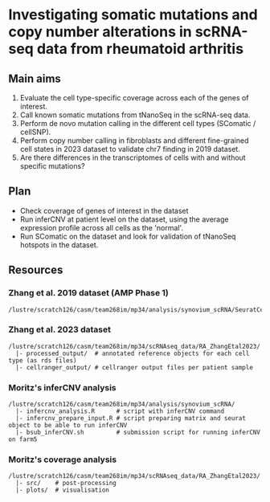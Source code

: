 # Investigating somatic mutations and copy number alterations in scRNA-seq data from rheumatoid arthritis

## Main aims

1. Evaluate the cell type-specific coverage across each of the genes of interest.
2. Call known somatic mutations from tNanoSeq in the scRNA-seq data.
3. Perform de novo mutation calling in the different cell types (SComatic / cellSNP).
4. Perform copy number calling in fibroblasts and different fine-grained cell states in 2023 dataset to validate chr7 finding in 2019 dataset.
5. Are there differences in the transcriptomes of cells with and without specific mutations?

## Plan

* Check coverage of genes of interest in the dataset
* Run inferCNV at patient level on the dataset, using the average expression profile across all cells as the 'normal'.
* Run SComatic on the dataset and look for validation of tNanoSeq hotspots in the dataset.

## Resources

### Zhang et al. 2019 dataset  (AMP Phase 1)
```
/lustre/scratch126/casm/team268im/mp34/analysis/synovium_scRNA/SeuratCelSeq_final_seurat_obj.rds
```

### Zhang et al. 2023 dataset
```
/lustre/scratch126/casm/team268im/mp34/scRNAseq_data/RA_ZhangEtal2023/
  |- processed_output/  # annotated reference objects for each cell type (as rds files)
  |- cellranger_output/ # cellranger output files per patient sample
```

### Moritz's inferCNV analysis
```
/lustre/scratch126/casm/team268im/mp34/analysis/synovium_scRNA/
  |- infercnv_analysis.R      # script with inferCNV command
  |- infercnv_prepare_input.R # script preparing matrix and seurat object to be able to run inferCNV
  |- bsub_inferCNV.sh         # submission script for running inferCNV on farm5
```

### Moritz's coverage analysis
```
/lustre/scratch126/casm/team268im/mp34/scRNAseq_data/RA_ZhangEtal2023/
  |- src/    # post-processing
  |- plots/  # visualisation
```
